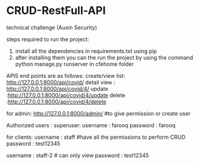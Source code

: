 # CRUD-RestFull-API
technical challenge (Auxin Security)
 
 steps required to run the project:
 
 1) install all the dependencies in requirements.txt using pip 
 2) after installing them you can the run the project by using the command python manage.py runserver in cfehome folder 

APIS end points are as follows:
create/view list:  http://127.0.0.1:8000/api/covid/
detail view : http://127.0.0.1:8000/api/covid/4/
update :http://127.0.0.1:8000/api/covid/4/update
delete :http://127.0.0.1:8000/api/covid/4/delete

for admin:
http://127.0.0.1:8000/admin/ #to give permission or create user 

Authorized users :
superuser: 
username : farooq
password : farooq

for clients:
username : staff #have all the permissions to perform CRUD
password : test12345

username : staff-2  # can only view
password : test12345
